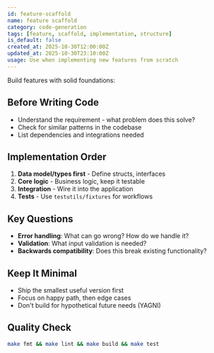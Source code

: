 ```yaml
---
id: feature-scaffold
name: feature scaffold
category: code-generation
tags: [feature, scaffold, implementation, structure]
is_default: false
created_at: 2025-10-30T12:00:00Z
updated_at: 2025-10-30T23:10:00Z
usage: Use when implementing new features from scratch
---
```


Build features with solid foundations:

## Before Writing Code

- Understand the requirement - what problem does this solve?
- Check for similar patterns in the codebase
- List dependencies and integrations needed

## Implementation Order

1. **Data model/types first** - Define structs, interfaces
2. **Core logic** - Business logic, keep it testable
3. **Integration** - Wire it into the application
4. **Tests** - Use `testutils/fixtures` for workflows

## Key Questions

- **Error handling**: What can go wrong? How do we handle it?
- **Validation**: What input validation is needed?
- **Backwards compatibility**: Does this break existing functionality?

## Keep It Minimal

- Ship the smallest useful version first
- Focus on happy path, then edge cases
- Don't build for hypothetical future needs (YAGNI)

## Quality Check

```bash
make fmt && make lint && make build && make test
```
